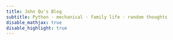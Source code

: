 ```yaml
---
title: John Qu's Blog
subtitle: Python · mechanical · family life · random thoughts
disable_mathjax: true
disable_highlight: true
---
```

